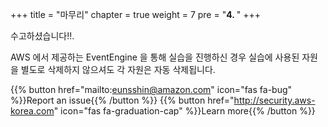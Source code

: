+++
title = "마무리"
chapter = true
weight = 7
pre = "<b>4. </b>"
+++

수고하셨습니다!!. 

AWS 에서 제공하는 EventEngine 을 통해 실습을 진행하신 경우 실습에 사용된 자원을 별도로 삭제하지 않으셔도 각 자원은 자동 삭제됩니다.

{{% button href="mailto:eunsshin@amazon.com" icon="fas fa-bug" %}}Report an issue{{% /button %}}
{{% button href="http://security.aws-korea.com" icon="fas fa-graduation-cap" %}}Learn more{{% /button %}}